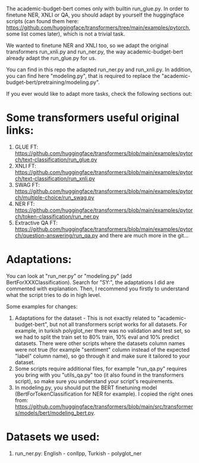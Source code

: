 The academic-budget-bert comes only with builtin run_glue.py.
In order to finetune NER, XNLI or QA, you should adapt by yourself the huggingface scripts (can found them here: https://github.com/huggingface/transformers/tree/main/examples/pytorch, some list comes later), which is not a trivial task.

We wanted to finetune NER and XNLI too, so we adapt the original transformers run_xnli.py and run_ner.py, the way academic-budget-bert already adapt the run_glue.py for us.

You can find in this repo the adapted run_ner.py and run_xnli.py.
In addition, you can find here "modeling.py", that is required to replace the "academic-budget-bert/pretraining/modeling.py".

If you ever would like to adapt more tasks, check the following sections out:

# Some transformers useful original links:
1. GLUE FT: https://github.com/huggingface/transformers/blob/main/examples/pytorch/text-classification/run_glue.py
2. XNLI FT: https://github.com/huggingface/transformers/blob/main/examples/pytorch/text-classification/run_xnli.py
3. SWAG FT: https://github.com/huggingface/transformers/blob/main/examples/pytorch/multiple-choice/run_swag.py
4. NER FT:  https://github.com/huggingface/transformers/blob/main/examples/pytorch/token-classification/run_ner.py
5. Extractive QA FT: https://github.com/huggingface/transformers/blob/main/examples/pytorch/question-answering/run_qa.py
and there are much more in the git...

# Adaptations:
You can look at "run_ner.py" or "modeling.py" (add BertForXXXClassification).
Search for "SY:", the adaptations I did are commented with explanation.
Then, I recommend you firstly to understand what the script tries to do in high level.

Some examples for changes:
1. Adaptations for the dataset - This is not exactly related to "academic-budget-bert", but not all transformers script works for all datasets. For example, in turkish polyglot_ner there was no validation and test set, so we had to split the train set to 80% train, 10% eval and 10% predict datasets.
There were other scripts where the datasets column names were not true (for example "sentiment" column instead of the expected "label" column name), so go through it and make sure it tailored to your dataset.
2. Some scripts require additional files, for example "run_qa.py" requires you bring with you "utils_qa.py" too (it also found in the transformers script), so make sure you understand your script's requirements.
3. In modeling.py, you should put the BERT finetuning model (BertForTokenClassification for NER for example).
I copied the right ones from: https://github.com/huggingface/transformers/blob/main/src/transformers/models/bert/modeling_bert.py.

# Datasets we used:
1. run_ner.py: English - conllpp, Turkish - polyglot_ner
